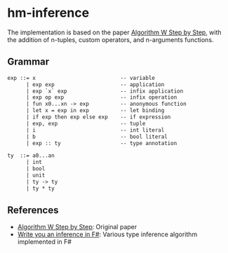 # hm-inference

The implementation is based on the paper [Algorithm W Step by Step][algo-w],
with the addition of n-tuples, custom operators, and n-arguments functions.

## Grammar

```txt
exp ::= x                           -- variable
      | exp exp                     -- application
      | exp `x` exp                 -- infix application
      | exp op exp                  -- infix operation
      | fun x0...xn -> exp          -- anonymous function
      | let x = exp in exp          -- let binding
      | if exp then exp else exp    -- if expression
      | exp, exp                    -- tuple
      | i                           -- int literal
      | b                           -- bool literal
      | exp :: ty                   -- type annotation

ty  ::= a0...an
      | int
      | bool
      | unit
      | ty -> ty
      | ty * ty
```

## References

* [Algorithm W Step by Step][algo-w]: Original paper
* [Write you an inference in F#][fsharp]: Various type inference algorithm implemented in F#

[algo-w]: http://citeseerx.ist.psu.edu/viewdoc/download?doi=10.1.1.65.7733&rep=rep1&type=pdf
[fsharp]: https://github.com/7sharp9/write-you-an-inference-in-fsharp